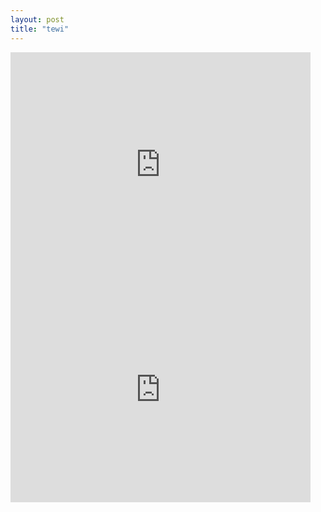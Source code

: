 ```yaml
---
layout: post
title: "tewi"
---
```


<iframe width="480" height="360" src="https://www.youtube.com/embed/ej2Ar-kBxlA" frameborder="0" allowfullscreen></iframe>

<iframe width="480" height="360" src="https://www.youtube.com/embed/r-duN9pRYD0" frameborder="0" allowfullscreen></iframe>

